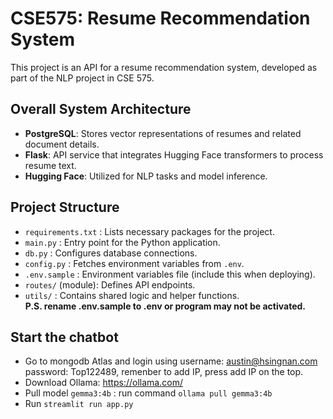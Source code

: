 # CSE575: Resume Recommendation System

This project is an API for a resume recommendation system, developed as part of the NLP project in CSE 575.  

## Overall System Architecture  
- **PostgreSQL**: Stores vector representations of resumes and related document details.  
- **Flask**: API service that integrates Hugging Face transformers to process resume text.  
- **Hugging Face**: Utilized for NLP tasks and model inference.  

## Project Structure  
- `requirements.txt` : Lists necessary packages for the project.  
- `main.py` : Entry point for the Python application.  
- `db.py` : Configures database connections.  
- `config.py` : Fetches environment variables from `.env`.  
- `.env.sample` : Environment variables file (include this when deploying).  
- `routes/` (module): Defines API endpoints.  
- `utils/` : Contains shared logic and helper functions.  
**P.S. rename .env.sample to .env or program may not be activated.**

## Start the chatbot 
- Go to mongodb Atlas and login using username: austin@hsingnan.com password: Top122489, remenber to add IP, press add IP on the top.
- Download Ollama: https://ollama.com/
- Pull model `gemma3:4b` : run command `ollama pull gemma3:4b`
- Run `streamlit run app.py`